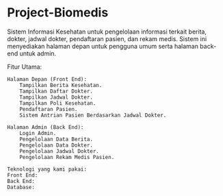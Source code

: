 # Project-Biomedis
Sistem Informasi Kesehatan untuk pengelolaan informasi terkait berita, dokter, jadwal dokter, pendaftaran pasien, dan rekam medis. Sistem ini menyediakan halaman depan untuk pengguna umum serta halaman back-end untuk admin.

Fitur Utama:

    Halaman Depan (Front End):
        Tampilkan Berita Kesehatan.
        Tampilkan Daftar Dokter.
        Tampilkan Jadwal Dokter.
        Tampilkan Poli Kesehatan.
        Pendaftaran Pasien.
        Sistem Antrian Pasien Berdasarkan Jadwal Dokter.

    Halaman Admin (Back End):
        Login Admin.
        Pengelolaan Data Berita.
        Pengelolaan Data Dokter.
        Pengelolaan Jadwal Dokter.
        Pengelolaan Rekam Medis Pasien.

    Teknologi yang kami pakai:
    Front End: 
    Back End: 
    Database: 
